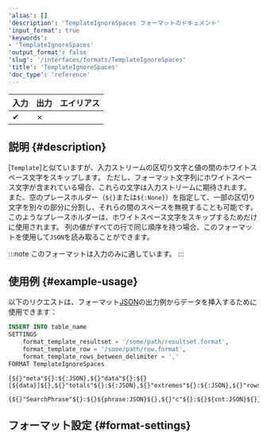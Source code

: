 ```yaml
---
'alias': []
'description': 'TemplateIgnoreSpaces フォーマットのドキュメント'
'input_format': true
'keywords':
- 'TemplateIgnoreSpaces'
'output_format': false
'slug': '/interfaces/formats/TemplateIgnoreSpaces'
'title': 'TemplateIgnoreSpaces'
'doc_type': 'reference'
---
```


| 入力 | 出力 | エイリアス |
|------|------|-----------|
| ✔    | ✗    |           |

## 説明 {#description}

[`Template`]と似ていますが、入力ストリームの区切り文字と値の間のホワイトスペース文字をスキップします。
ただし、フォーマット文字列にホワイトスペース文字が含まれている場合、これらの文字は入力ストリームに期待されます。
また、空のプレースホルダー（`${}`または`${:None}`）を指定して、一部の区切り文字を別々の部分に分割し、それらの間のスペースを無視することも可能です。
このようなプレースホルダーは、ホワイトスペース文字をスキップするためだけに使用されます。
列の値がすべての行で同じ順序を持つ場合、このフォーマットを使用して`JSON`を読み取ることができます。

:::note
このフォーマットは入力のみに適しています。
:::

## 使用例 {#example-usage}

以下のリクエストは、フォーマット[JSON](/interfaces/formats/JSON)の出力例からデータを挿入するために使用できます：

```sql
INSERT INTO table_name 
SETTINGS
    format_template_resultset = '/some/path/resultset.format',
    format_template_row = '/some/path/row.format',
    format_template_rows_between_delimiter = ','
FORMAT TemplateIgnoreSpaces
```

```text title="/some/path/resultset.format"
{${}"meta"${}:${:JSON},${}"data"${}:${}[${data}]${},${}"totals"${}:${:JSON},${}"extremes"${}:${:JSON},${}"rows"${}:${:JSON},${}"rows_before_limit_at_least"${}:${:JSON}${}}
```

```text title="/some/path/row.format"
{${}"SearchPhrase"${}:${}${phrase:JSON}${},${}"c"${}:${}${cnt:JSON}${}}
```

## フォーマット設定 {#format-settings}
